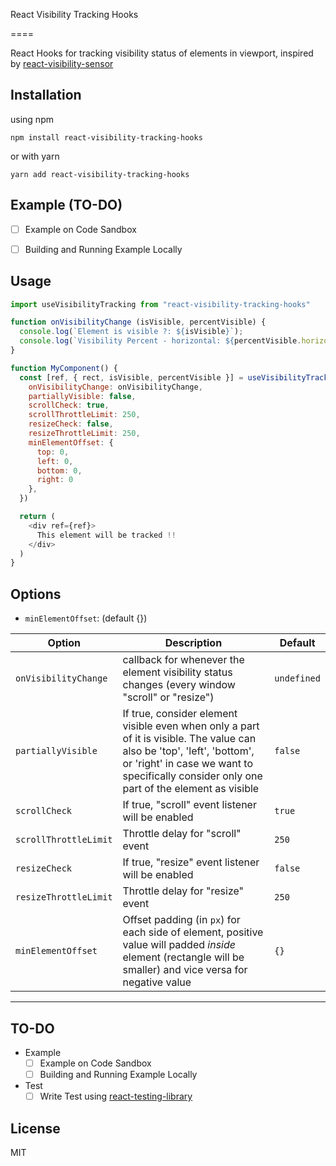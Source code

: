 React Visibility Tracking Hooks

====

React Hooks for tracking visibility status of elements in viewport, inspired by [react-visibility-sensor](https://github.com/joshwnj/react-visibility-sensor)


Installation
----

using npm

`npm install react-visibility-tracking-hooks`

or with yarn

`yarn add react-visibility-tracking-hooks`


Example (TO-DO)
----

- [ ] Example on Code Sandbox
- [ ] Building and Running Example Locally


Usage
---

```js
import useVisibilityTracking from "react-visibility-tracking-hooks"

function onVisibilityChange (isVisible, percentVisible) {
  console.log(`Element is visible ?: ${isVisible}`);
  console.log(`Visibility Percent - horizontal: ${percentVisible.horizontalPercent} - vertical: ${percentVisible.verticalPercent} - overall: ${percentVisible.overallPercent}`);
}

function MyComponent() {
  const [ref, { rect, isVisible, percentVisible }] = useVisibilityTracking({
    onVisibilityChange: onVisibilityChange,
    partiallyVisible: false,
    scrollCheck: true,
    scrollThrottleLimit: 250,
    resizeCheck: false,
    resizeThrottleLimit: 250,
    minElementOffset: {
      top: 0,
      left: 0,
      bottom: 0,
      right: 0
    },
  })

  return (
    <div ref={ref}>
      This element will be tracked !!
    </div>
  )
}
```

Options
----


- `minElementOffset`: (default {}) 

| Option                | Description                                                                                                                                                                                                          | Default     |
| --------------------- | -------------------------------------------------------------------------------------------------------------------------------------------------------------------------------------------------------------------- | ----------- |
| `onVisibilityChange`  | callback for whenever the element visibility status changes (every window "scroll" or "resize")                                                                                                                      | `undefined` |
| `partiallyVisible`    | If true, consider element visible even when only a part of it is visible. The value can also be 'top', 'left', 'bottom', or 'right' in case we want to specifically consider only one part of the element as visible | `false`     |
| `scrollCheck`         | If true, "scroll" event listener will be enabled                                                                                                                                                                     | `true`      |
| `scrollThrottleLimit` | Throttle delay for "scroll" event                                                                                                                                                                                    | `250`       |
| `resizeCheck`         | If true, "resize" event listener will be enabled                                                                                                                                                                     | `false`     |
| `resizeThrottleLimit` | Throttle delay for "resize" event                                                                                                                                                                                    | `250`       |
| `minElementOffset`    | Offset padding (in `px`) for each side of element, positive value will padded *inside* element (rectangle will be smaller) and vice versa for negative value                                                         | `{}`        |
    
----

TO-DO
----

- Example
  - [ ] Example on Code Sandbox
  - [ ] Building and Running Example Locally

- Test
  - [ ] Write Test using [react-testing-library](https://github.com/testing-library/react-testing-library)

License
----

MIT
